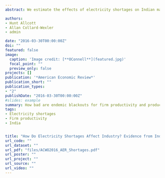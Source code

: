 ```yaml
---
abstract: We estimate the effects of electricity shortages on Indian manufacturers, instrumenting with supply shifts from hydroelectric power availability. We estimate that India’s average reported level of shortages reduces the average plant’s revenues and producer surplus by 5 to 10 percent, but average productivity losses are significantly smaller because most inputs can be stored during outages. Shortages distort the plant size distribution, as there are significant economies of scale in generator costs and shortages more severely affect plants without generators. Simulations show that offering interruptible retail electricity contracts could substantially reduce the impacts of shortages. <br> <a href="http://www.voxeu.org/article/electricity-shortages-and-industry-evidence-india">VoxEU</a> | <a href="http://www.ideasforindia.in/article.aspx?article_id=1716">I4I</a><br><a href="https://www.dropbox.com/s/i3rl0sc1h3vayn4/ACO_Replication.zip?dl=0">Replication files</a> | <a href="assets/ASI_state codes_1974-2010.csv">ASI state codes file</a>

authors:
- Hunt Allcott
- Allan Collard-Wexler
- admin

date: "2016-03-30T00:00:00Z"
doi: ""
featured: false
image:
  caption: 'Image credit: [**OConnell**](featured.jpg)'
  focal_point: ""
  preview_only: false
projects: []
publication: '*American Economic Review*'
publication_short: ""
publication_types:
- "2"
publishDate: "2016-03-30T00:00:00Z"
#slides: example
summary: How bad are endemic blackouts for firm productivity and production? 
tags:
- Electricity shortages
- Firm productivity
- India


title: "How Do Electricity Shortages Affect Industry? Evidence from India"
url_code: ""
url_dataset: ""
url_pdf: "files/ACWO2016_AER_Shortages.pdf"
url_poster: ""
url_project: ""
url_source: ""
url_video: ""
---
```

